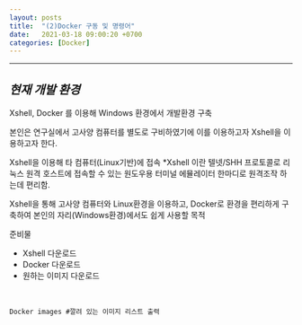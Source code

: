```yaml
---
layout: posts
title:  "(2)Docker 구동 및 명령어"
date:   2021-03-18 09:00:20 +0700
categories: [Docker]
---
```

<link rel = "stylesheet" href ="/static/css/bootstrap.min.css">

--------------------------

## *현재 개발 환경*<br/>
Xshell, Docker 를 이용해 Windows 환경에서 개발환경 구축<br/>

본인은 연구실에서 고사양 컴퓨터를 별도로 구비하였기에 이를 이용하고자 Xshell을 이용하고자 한다.<br/> 

Xshell을 이용해 타 컴퓨터(Linux기반)에 접속
*Xshell 이란 텔넷/SHH 프로토콜로 리눅스 원격 호스트에 접속할 수 있는 원도우용 터미널 에뮬레이터
한마디로 원격조작 하는데 편리함.<br/>

Xshell을 통해 고사양 컴퓨터와 Linux환경을 이용하고, Docker로 환경을 편리하게 구축하여 본인의 자리(Windows환경)에서도 쉽게 사용할 목적<br/>

준비물
- Xshell 다운로드
- Docker 다운로드
- 원하는 이미지 다운로드<br/>
<br/>

~~~
Docker images #깔려 있는 이미지 리스트 출력

~~~
 

